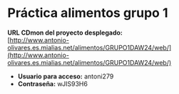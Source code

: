# Práctica alimentos grupo 1

**URL CDmon del proyecto desplegado:**  
[http://www.antonio-olivares.es.mialias.net/alimentos/GRUPO1DAW24/web/](http://www.antonio-olivares.es.mialias.net/alimentos/GRUPO1DAW24/web/)

- **Usuario para acceso:** antoni279  
- **Contraseña:** wJIS93H6
